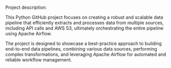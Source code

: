Project description:

This Python GitHub project focuses on creating a robust and scalable data pipeline that efficiently extracts and processes data from multiple sources, including API calls and AWS S3, ultimately orchestrating the entire pipeline using Apache Airflow. 

The project is designed to showcase a best-practice approach to building end-to-end data pipelines, combining various data sources, performing complex transformations, and leveraging Apache Airflow for automated and reliable workflow management.
